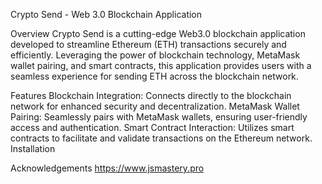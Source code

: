 Crypto Send - Web 3.0 Blockchain Application


Overview
Crypto Send is a cutting-edge Web3.0 blockchain application developed to streamline Ethereum (ETH) transactions securely and efficiently. Leveraging the power of blockchain technology, MetaMask wallet pairing, and smart contracts, this application provides users with a seamless experience for sending ETH across the blockchain network.

Features
Blockchain Integration: Connects directly to the blockchain network for enhanced security and decentralization.
MetaMask Wallet Pairing: Seamlessly pairs with MetaMask wallets, ensuring user-friendly access and authentication.
Smart Contract Interaction: Utilizes smart contracts to facilitate and validate transactions on the Ethereum network.
Installation


Acknowledgements
https://www.jsmastery.pro
